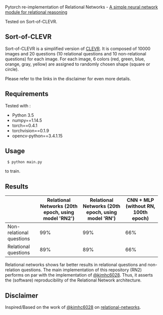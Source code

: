 Pytorch re-implementation of Relational Networks - [A simple neural network module for relational reasoning](https://arxiv.org/pdf/1706.01427.pdf)

Tested on Sort-of-CLEVR.

## Sort-of-CLEVR

Sort-of-CLEVR is a simplified version of [CLEVR](http://cs.stanford.edu/people/jcjohns/clevr/). It is composed of 10000 images and 20 questions (10 relational questions and 10 non-relational questions) for each image. For each image, 6 colors (red, green, blue, orange, gray, yellow) are assigned to randomly chosen shape (square or circle).

Please refer to the links in the disclaimer for even more details.

## Requirements

Tested with :

- Python 3.5
- numpy==1.14.5
- torch==0.4.1
- torchvision==0.1.9
- opencv-python==3.4.1.15

## Usage

 	 $ python main.py 

to train.

## Results

| | Relational Networks (20th epoch, using model 'RN2') | Relational Networks (20th epoch, using model 'RN') | CNN + MLP (without RN, 100th epoch) |
| --- | --- | --- | --- |
| Non-relational questions | 99% | 99% | 66% |
| Relational questions | 89% | 89% | 66% |

Relational networks shows far better results in relational questions and non-relation questions. The main implementation of this repository (RN2) performs on par with the implementation of [@kimhc6028](https://github.com/kimhc6028). Thus, it asserts the (software) reproducibility of the Relational Network architecture.


## Disclaimer

Inspired/Based on the work of [@kimhc6028](https://github.com/kimhc6028) on [relational-networks](https://github.com/kimhc6028/relational-networks).